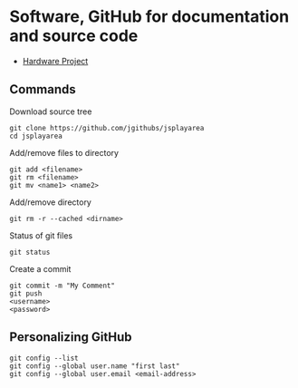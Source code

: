 # Software, GitHub for documentation and source code

* [Hardware Project](md/hw-project.md)

## Commands

Download source tree
```
git clone https://github.com/jgithubs/jsplayarea
cd jsplayarea
```

Add/remove files to directory
```
git add <filename>
git rm <filename>
git mv <name1> <name2>
```

Add/remove directory
```
git rm -r --cached <dirname>
```

Status of git files
```
git status
```

Create a commit
```
git commit -m "My Comment"
git push
<username>
<password>
```

## Personalizing GitHub

```
git config --list
git config --global user.name "first last"
git config --global user.email <email-address>
```

